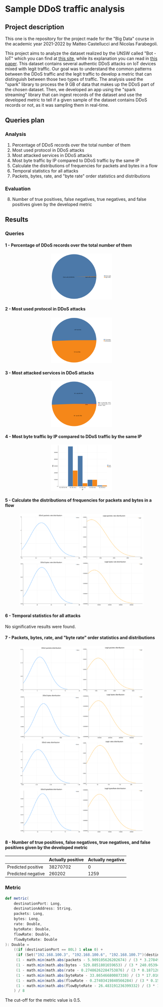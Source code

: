 # Sample DDoS traffic analysis

## Project description

This one is the repository for the project made for the "Big Data" course in the academic year 2021-2022 by Matteo Castellucci and Nicolas Farabegoli.

This project aims to analyze the dataset realized by the UNSW called "Bot - IoT" which you can find at [this site](https://research.unsw.edu.au/projects/bot-iot-dataset), while its explanation you can read in [this paper](https://www.sciencedirect.com/science/article/abs/pii/S0167739X18327687).
This dataset contains several authentic DDoS attacks on IoT devices mixed with legit traffic. Our goal was to understand the common patterns between the DDoS traffic and the legit traffic to develop a metric that can distinguish between those two types of traffic.
The analysis used the "spark" library to process the 9 GB of data that makes up the DDoS part of the chosen dataset. 
Then, we developed an app using the "spark streaming" library that can ingest records of the dataset and use the developed metric to tell if a given sample of the dataset contains DDoS records or not, as it was sampling them in real-time.

## Queries plan

### Analysis

  1. Percentage of DDoS records over the total number of them
  2. Most used protocol in DDoS attacks
  3. Most attacked services in DDoS attacks
  4. Most byte traffic by IP compared to DDoS traffic by the same IP
  5. Calculate the distributions of frequencies for packets and bytes in a flow
  6. Temporal statistics for all attacks
  7. Packets, bytes, rate, and "byte rate" order statistics and distributions

### Evaluation

  8. Number of true positives, false negatives, true negatives, and false positives given by the developed metric

## Results

### Queries

#### 1 - Percentage of DDoS records over the total number of them

<div align="center">
  <img src="images/total_pie.png" width="40%"/>
</div>
  
#### 2 - Most used protocol in DDoS attacks

<div align="center">
  <img src="images/protocol-chart.png" width="40%"/>
</div>

#### 3 - Most attacked services in DDoS attacks

<div align="center">
  <img src="images/ports-chart.png" width="40%"/>
</div>
  
#### 4 - Most byte traffic by IP compared to DDoS traffic by the same IP

<div align="center">
  <img src="images/ddos-traffic.png" width="40%"/>
</div>
 
#### 5 - Calculate the distributions of frequencies for packets and bytes in a flow

<div align="center">
  <div>
    <img src="images/ddos-flow-packets-rate.png" width="40%"/>
    <img src="images/legit-flow-packets-rate.png" width="40%"/>
  </div>
  <div>
    <img src="images/ddos-flow-bytes-rate.png" width="40%"/>
    <img src="images/legit-flow-bytes-rate.png" width="40%"/>
  </div>
</div>

#### 6 - Temporal statistics for all attacks

No significative results were found.

#### 7 - Packets, bytes, rate, and "byte rate" order statistics and distributions

<div align="center">
  <div>
    <img src="images/packets-ddos.png" width="40%"/>
    <img src="images/packets-legit.png" width="40%"/>
  </div>
  <div>
    <img src="images/bytes-ddos.png" width="40%"/>
    <img src="images/bytes-legit.png" width="40%"/>
  </div>
  <div>
    <img src="images/rates-ddos.png" width="40%"/>
    <img src="images/rates-legit.png" width="40%"/>
  </div>
  <div>
    <img src="images/bytesRate-ddos.png" width="40%"/>
    <img src="images/bytesRate-legit.png" width="40%"/>
  </div>
</div>

#### 8 - Number of true positives, false negatives, true negatives, and false positives given by the developed metric

|                    | Actually positive | Actually negative |
|--------------------|-------------------|-------------------|
| Predicted positive | 38270702          | 0                 |
| Predicted negative | 260202            | 1259              |


### Metric

```scala
def metric(
    destinationPort: Long, 
    destinationAddress: String, 
    packets: Long, 
    bytes: Long, 
    rate: Double, 
    byteRate: Double, 
    flowRate: Double, 
    flowByteRate: Double
): Double =
    ((if (destinationPort == 80L) 1 else 0) +
     (if (Set("192.168.100.3", "192.168.100.6", "192.168.100.7")(destinationAddress)) 1 else 0) +
     (1 - math.min(math.abs(packets - 5.909105626202674) / (3 * 3.2784993361685184), 1.0)) +
     (1 - math.min(math.abs(bytes - 529.8851801659653) / (3 * 240.0539442965255), 1.0)) +
     (1 - math.min(math.abs(rate - 0.27486262284753876) / (3 * 0.18712897621757338), 1.0)) + 
     (1 - math.min(math.abs(byteRate - 33.86546680087338) / (3 * 17.010164888097375), 1.0)) +
     (1 - math.min(math.abs(flowRate - 0.27403419840566284) / (3 * 0.15597820418003489), 1.0)) +
     (1 - math.min(math.abs(flowByteRate - 26.483191236399332) / (3 * 14.608112880857705), 1.0))
    ) / 8
```

The cut-off for the metric value is 0.5.